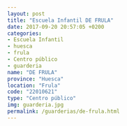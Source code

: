 ```yaml
---
layout: post
title: "Escuela Infantil DE FRULA"
date: 2017-09-20 20:57:05 +0200
categories:
- Escuela Infantil
- huesca
- frula
- Centro público
- guarderia
name: "DE FRULA"
province: "Huesca"
location: "Frula"
code: "22010621"
type: "Centro público"
img: guarderia.jpg
permalink: /guarderias/de-frula.html
---
```

